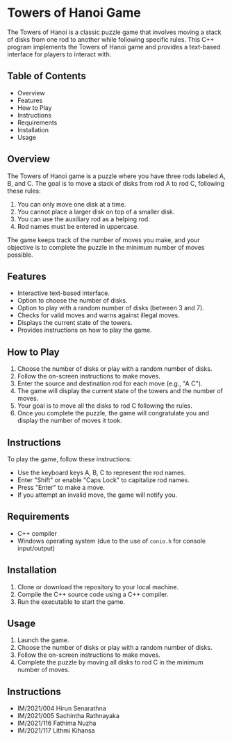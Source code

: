 # Towers of Hanoi Game

The Towers of Hanoi is a classic puzzle game that involves moving a stack of disks from one rod to another while following specific rules. This C++ program implements the Towers of Hanoi game and provides a text-based interface for players to interact with.

## Table of Contents

- Overview
- Features
- How to Play
- Instructions
- Requirements
- Installation
- Usage

## Overview

The Towers of Hanoi game is a puzzle where you have three rods labeled A, B, and C. The goal is to move a stack of disks from rod A to rod C, following these rules:

1. You can only move one disk at a time.
2. You cannot place a larger disk on top of a smaller disk.
3. You can use the auxiliary rod as a helping rod.
4. Rod names must be entered in uppercase.

The game keeps track of the number of moves you make, and your objective is to complete the puzzle in the minimum number of moves possible.

## Features

- Interactive text-based interface.
- Option to choose the number of disks.
- Option to play with a random number of disks (between 3 and 7).
- Checks for valid moves and warns against illegal moves.
- Displays the current state of the towers.
- Provides instructions on how to play the game.

## How to Play

1. Choose the number of disks or play with a random number of disks.
2. Follow the on-screen instructions to make moves.
3. Enter the source and destination rod for each move (e.g., "A C").
4. The game will display the current state of the towers and the number of moves.
5. Your goal is to move all the disks to rod C following the rules.
6. Once you complete the puzzle, the game will congratulate you and display the number of moves it took.

## Instructions

To play the game, follow these instructions:

- Use the keyboard keys A, B, C to represent the rod names.
- Enter "Shift" or enable "Caps Lock" to capitalize rod names.
- Press "Enter" to make a move.
- If you attempt an invalid move, the game will notify you.

## Requirements

- C++ compiler
- Windows operating system (due to the use of `conio.h` for console input/output)

## Installation

1. Clone or download the repository to your local machine.
2. Compile the C++ source code using a C++ compiler.
3. Run the executable to start the game.

## Usage

1. Launch the game.
2. Choose the number of disks or play with a random number of disks.
3. Follow the on-screen instructions to make moves.
4. Complete the puzzle by moving all disks to rod C in the minimum number of moves.


## Instructions

- IM/2021/004 Hirun Senarathna
- IM/2021/005 Sachintha Rathnayaka
- IM/2021/116 Fathima Nuzha
- IM/2021/117 Lithmi Kihansa